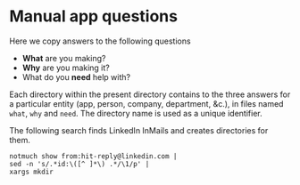 Manual app questions
================
Here we copy answers to the following questions

* __What__ are you making?
* __Why__ are you making it?
* What do you __need__ help with?

Each directory within the present directory contains to the three answers for
a particular entity (app, person, company, department, &c.), in files named
`what`, `why` and `need`. The directory name is used as a unique identifier.

The following search finds LinkedIn InMails and creates directories for them.

    notmuch show from:hit-reply@linkedin.com |
    sed -n 's/.*id:\([^ ]*\) .*/\1/p' |
    xargs mkdir
